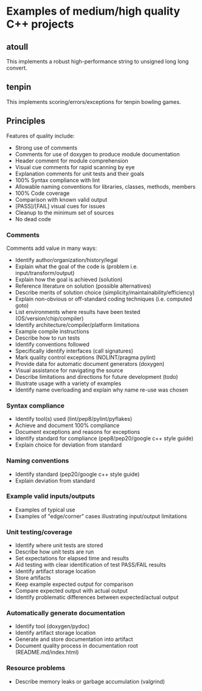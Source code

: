 # Examples of medium/high quality C++ projects

## atoull 
This implements a robust high-performance string to unsigned long long convert.

## tenpin
This implements scoring/errors/exceptions for tenpin bowling games.

## Principles

Features of quality include:
* Strong use of comments
* Comments for use of doxygen to produce module documentation
* Header comment for module comprehension
* Visual cue comments for rapid scanning by eye
* Explanation comments for unit tests and their goals
* 100% Syntax compliance with lint
* Allowable naming conventions for libraries, classes, methods, members
* 100% Code coverage
* Comparison with known valid output
* [PASS]/[FAIL] visual cues for issues
* Cleanup to the minimum set of sources
* No dead code

### Comments

Comments add value in many ways:
* Identify author/organization/history/legal
* Explain what the goal of the code is (problem i.e. input/transform/output)
* Explain how the goal is achieved (solution)
* Reference literature on solution (possible alternatives)
* Describe merits of solution choice (simplicity/maintainability/efficiency)
* Explain non-obvious or off-standard coding techniques (i.e. computed goto)
* List environments where results have been tested (OS/version/chip/compiler)
* Identify architecture/compiler/platform limitations
* Example compile instructions
* Describe how to run tests
* Identify conventions followed
* Specifically identify interfaces (call signatures)
* Mark quality control exceptions (NOLINT/pragma pylint)
* Provide data for automatic document generators (doxygen)
* Visual assistance for navigating the source
* Describe limitations and directions for future development (todo)
* Illustrate usage with a variety of examples
* Identify name overloading and explain why name re-use was chosen

### Syntax compliance
* Identify tool(s) used (lint/pep8/pylint/pyflakes)
* Achieve and document 100% compliance
* Document exceptions and reasons for exceptions
* Identify standard for compliance (pep8/pep20/google c++ style guide)
* Explain choice for deviation from standard

### Naming conventions
* Identify standard (pep20/google c++ style guide)
* Explain deviation from standard

### Example valid inputs/outputs
* Examples of typical use
* Examples of "edge/corner" cases illustrating input/output limitations

### Unit testing/coverage
* Identify where unit tests are stored
* Describe how unit tests are run
* Set expectations for elapsed time and results
* Aid testing with clear identification of test PASS/FAIL results
* Identify artifact storage location
* Store artifacts
* Keep example expected output for comparison
* Compare expected output with actual output
* Identify problematic differences between expected/actual output

### Automatically generate documentation
* Identify tool (doxygen/pydoc)
* Identify artifact storage location
* Generate and store documentation into artifact
* Document quality process in documentation root (README.md/index.html)

### Resource problems
* Describe memory leaks or garbage accumulation (valgrind)

